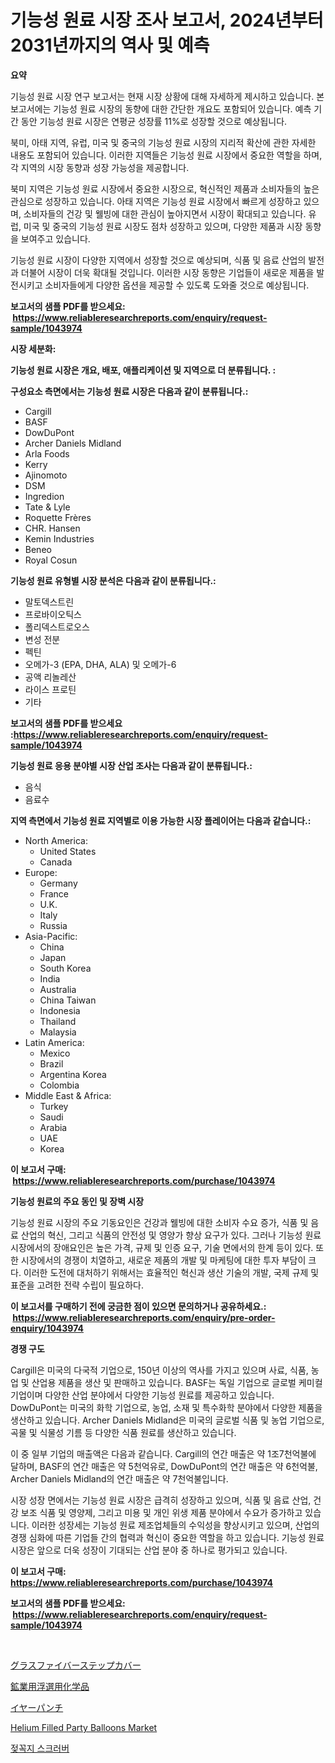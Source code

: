 <p><h1>기능성 원료 시장 조사 보고서, 2024년부터 2031년까지의 역사 및 예측</h1></p><p><strong>요약</strong></p>
<p><p>기능성 원료 시장 연구 보고서는 현재 시장 상황에 대해 자세하게 제시하고 있습니다. 본 보고서에는 기능성 원료 시장의 동향에 대한 간단한 개요도 포함되어 있습니다. 예측 기간 동안 기능성 원료 시장은 연평균 성장률 11%로 성장할 것으로 예상됩니다.</p><p>북미, 아태 지역, 유럽, 미국 및 중국의 기능성 원료 시장의 지리적 확산에 관한 자세한 내용도 포함되어 있습니다. 이러한 지역들은 기능성 원료 시장에서 중요한 역할을 하며, 각 지역의 시장 동향과 성장 가능성을 제공합니다.</p><p>북미 지역은 기능성 원료 시장에서 중요한 시장으로, 혁신적인 제품과 소비자들의 높은 관심으로 성장하고 있습니다. 아태 지역은 기능성 원료 시장에서 빠르게 성장하고 있으며, 소비자들의 건강 및 웰빙에 대한 관심이 높아지면서 시장이 확대되고 있습니다. 유럽, 미국 및 중국의 기능성 원료 시장도 점차 성장하고 있으며, 다양한 제품과 시장 동향을 보여주고 있습니다.</p><p>기능성 원료 시장이 다양한 지역에서 성장할 것으로 예상되며, 식품 및 음료 산업의 발전과 더불어 시장이 더욱 확대될 것입니다. 이러한 시장 동향은 기업들이 새로운 제품을 발전시키고 소비자들에게 다양한 옵션을 제공할 수 있도록 도와줄 것으로 예상됩니다.</p></p>
<p><strong>보고서의 샘플 PDF를 받으세요: &nbsp;<a href="https://www.reliableresearchreports.com/enquiry/request-sample/1043974">https://www.reliableresearchreports.com/enquiry/request-sample/1043974</a></strong></p>
<p><strong>시장 세분화:</strong></p>
<p><strong> 기능성 원료 시장은 개요, 배포, 애플리케이션 및 지역으로 더 분류됩니다. :</strong></p>
<p><strong>구성요소 측면에서는 기능성 원료 시장은 다음과 같이 분류됩니다.:</strong></p>
<p><ul><li>Cargill</li><li>BASF</li><li>DowDuPont</li><li>Archer Daniels Midland</li><li>Arla Foods</li><li>Kerry</li><li>Ajinomoto</li><li>DSM</li><li>Ingredion</li><li>Tate & Lyle</li><li>Roquette Frères</li><li>CHR. Hansen</li><li>Kemin Industries</li><li>Beneo</li><li>Royal Cosun</li></ul></p>
<p><strong> 기능성 원료 유형별 시장 분석은 다음과 같이 분류됩니다.:</strong></p>
<p><ul><li>말토덱스트린</li><li>프로바이오틱스</li><li>폴리덱스트로오스</li><li>변성 전분</li><li>펙틴</li><li>오메가-3 (EPA, DHA, ALA) 및 오메가-6</li><li>공액 리놀레산</li><li>라이스 프로틴</li><li>기타</li></ul></p>
<p><strong>보고서의 샘플 PDF를 받으세요 :<a href="https://www.reliableresearchreports.com/enquiry/request-sample/1043974">https://www.reliableresearchreports.com/enquiry/request-sample/1043974</a></strong></p>
<p><strong> 기능성 원료 응용 분야별 시장 산업 조사는 다음과 같이 분류됩니다.:</strong></p>
<p><ul><li>음식</li><li>음료수</li></ul></p>
<p><strong>지역 측면에서 기능성 원료 지역별로 이용 가능한 시장 플레이어는 다음과 같습니다.:</strong></p>
<p><ul>
    <li>
        North America:
        <ul>
            <li>United States</li>
            <li>Canada</li>
        </ul>
    </li>
    <li>
        Europe:
        <ul>
            <li>Germany</li>
            <li>France</li>
            <li>U.K.</li>
            <li>Italy</li>
            <li>Russia</li>
        </ul>
    </li>
    <li>
        Asia-Pacific:
        <ul>
            <li>China</li>
            <li>Japan</li>
            <li>South Korea</li>
            <li>India</li>
            <li>Australia</li>
            <li>China Taiwan</li>
            <li>Indonesia</li>
            <li>Thailand</li>
            <li>Malaysia</li>
        </ul>
    </li>
    <li>
        Latin America:
        <ul>
            <li>Mexico</li>
            <li>Brazil</li>
            <li>Argentina Korea</li>
            <li>Colombia</li>
        </ul>
    </li>
    <li>
        Middle East & Africa:
        <ul>
            <li>Turkey</li>
            <li>Saudi</li>
            <li>Arabia</li>
            <li>UAE</li>
            <li>Korea</li>
        </ul>
    </li>
    </ul></p>
<p><strong>이 보고서 구매: &nbsp;<a href="https://www.reliableresearchreports.com/purchase/1043974">https://www.reliableresearchreports.com/purchase/1043974</a></strong></p>
<p><strong>기능성 원료의 주요 동인 및 장벽 시장</strong></p>
<p><p>기능성 원료 시장의 주요 기동요인은 건강과 웰빙에 대한 소비자 수요 증가, 식품 및 음료 산업의 혁신, 그리고 식품의 안전성 및 영양가 향상 요구가 있다. 그러나 기능성 원료 시장에서의 장애요인은 높은 가격, 규제 및 인증 요구, 기술 면에서의 한계 등이 있다. 또한 시장에서의 경쟁이 치열하고, 새로운 제품의 개발 및 마케팅에 대한 투자 부담이 크다. 이러한 도전에 대처하기 위해서는 효율적인 혁신과 생산 기술의 개발, 국제 규제 및 표준을 고려한 전략 수립이 필요하다.</p></p>
<p><strong>이 보고서를 구매하기 전에 궁금한 점이 있으면 문의하거나 공유하세요.: &nbsp;<a href="https://www.reliableresearchreports.com/enquiry/pre-order-enquiry/1043974">https://www.reliableresearchreports.com/enquiry/pre-order-enquiry/1043974</a></strong></p>
<p><strong>경쟁 구도</strong></p>
<p><p>Cargill은 미국의 다국적 기업으로, 150년 이상의 역사를 가지고 있으며 사료, 식품, 농업 및 산업용 제품을 생산 및 판매하고 있습니다. BASF는 독일 기업으로 글로벌 케미컬 기업이며 다양한 산업 분야에서 다양한 기능성 원료를 제공하고 있습니다. DowDuPont는 미국의 화학 기업으로, 농업, 소재 및 특수화학 분야에서 다양한 제품을 생산하고 있습니다. Archer Daniels Midland은 미국의 글로벌 식품 및 농업 기업으로, 곡물 및 식물성 기름 등 다양한 식품 원료를 생산하고 있습니다.</p><p>이 중 일부 기업의 매출액은 다음과 같습니다. Cargill의 연간 매출은 약 1조7천억불에 달하며, BASF의 연간 매출은 약 5천억유로, DowDuPont의 연간 매출은 약 6천억불, Archer Daniels Midland의 연간 매출은 약 7천억불입니다.</p><p>시장 성장 면에서는 기능성 원료 시장은 급격히 성장하고 있으며, 식품 및 음료 산업, 건강 보조 식품 및 영양제, 그리고 미용 및 개인 위생 제품 분야에서 수요가 증가하고 있습니다. 이러한 성장세는 기능성 원료 제조업체들의 수익성을 향상시키고 있으며, 산업의 경쟁 심화에 따른 기업들 간의 협력과 혁신이 중요한 역할을 하고 있습니다. 기능성 원료 시장은 앞으로 더욱 성장이 기대되는 산업 분야 중 하나로 평가되고 있습니다.</p></p>
<p><strong>이 보고서 구매: &nbsp; <a href="https://www.reliableresearchreports.com/purchase/1043974">https://www.reliableresearchreports.com/purchase/1043974</a></strong></p>
<p><strong>보고서의 샘플 PDF를 받으세요: &nbsp;<a href="https://www.reliableresearchreports.com/enquiry/request-sample/1043974">https://www.reliableresearchreports.com/enquiry/request-sample/1043974</a></strong><strong></strong></p>
<p>&nbsp;</p>
<p><p><a href="https://medium.com/@jacksonmith1931/%E3%82%AC%E3%83%A9%E3%82%B9%E7%B9%8A%E7%B6%AD%E3%82%B9%E3%83%86%E3%83%83%E3%83%97%E3%82%AB%E3%83%90%E3%83%BC%E5%B8%82%E5%A0%B4%E3%81%AF-%E5%B8%82%E5%A0%B4%E3%82%B7%E3%82%A7%E3%82%A2-%E5%B8%82%E5%A0%B4%E5%8B%95%E5%90%91-%E5%B8%82%E5%A0%B4%E6%88%90%E9%95%B7%E3%81%AB%E9%96%A2%E3%81%99%E3%82%8B%E6%83%85%E5%A0%B1%E3%82%92%E6%8F%90%E4%BE%9B%E3%81%97%E3%81%BE%E3%81%99-0365d9246af5">グラスファイバーステップカバー</a></p><p><a href="https://github.com/mathieurico66/Market-Research-Report-List-1/blob/main/32715516180.md">鉱業用浮選用化学品</a></p><p><a href="https://medium.com/@ismaelblick2023/%E8%80%B3%E3%83%91%E3%83%B3%E3%83%81%E5%B8%82%E5%A0%B4%E3%81%AE%E3%83%88%E3%83%AC%E3%83%B3%E3%83%89%E3%81%A8%E5%B8%82%E5%A0%B4%E5%88%86%E6%9E%90%E3%81%AF-2024%E5%B9%B4%E3%81%8B%E3%82%892031%E5%B9%B4%E3%81%BE%E3%81%A7%E3%81%AE%E6%9C%9F%E9%96%93%E3%81%AB%E4%BA%88%E6%B8%AC%E3%81%95%E3%82%8C%E3%81%A6%E3%81%84%E3%81%BE%E3%81%99-141644ebd492">イヤーパンチ</a></p><p><a href="https://github.com/ashepherd82/Market-Research-Report-List-3/blob/main/helium-filled-party-balloons-market.md">Helium Filled Party Balloons Market</a></p><p><a href="https://medium.com/@greggibson7876/%ED%8B%B0-%ED%8F%AC%EC%9E%90-%EC%8B%9C%EC%9E%A5-2031%EB%85%84%EA%B9%8C%EC%A7%80-%EB%B0%9C%EC%A0%84-%EB%B0%A9%ED%96%A5-%EC%98%88%EC%B8%A1-%EB%B0%8F-%EA%B2%BD%EC%9F%81-%EB%B6%84%EC%84%9D-059b1d99ac0b">젖꼭지 스크러버</a></p></p>